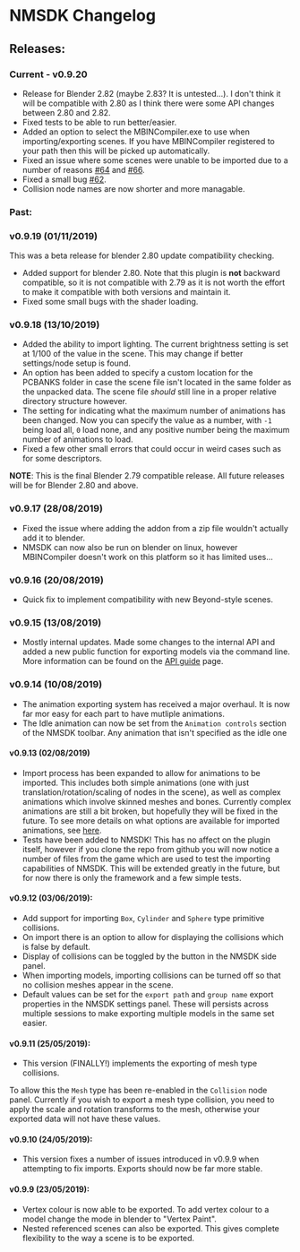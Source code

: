 # NMSDK Changelog

## Releases:

### Current - v0.9.20

 - Release for Blender 2.82 (maybe 2.83? It is untested...). I don't think it will be compatible with 2.80 as I think there were some API changes between 2.80 and 2.82.
 - Fixed tests to be able to run better/easier.
 - Added an option to select the MBINCompiler.exe to use when importing/exporting scenes. If you have MBINCompiler registered to your path then this will be picked up automatically.
 - Fixed an issue where some scenes were unable to be imported due to a number of reasons [#64](https://github.com/monkeyman192/NMSDK/issues/64) and [#66](https://github.com/monkeyman192/NMSDK/issues/66).
 - Fixed a small bug [#62](https://github.com/monkeyman192/NMSDK/issues/62).
 - Collision node names are now shorter and more managable.

### Past:

### v0.9.19 (01/11/2019)

This was a beta release for blender 2.80 update compatibility checking.
 - Added support for blender 2.80. Note that this plugin is **not** backward compatible, so it is not compatible with 2.79 as it is not worth the effort to make it compatible with both versions and maintain it.
 - Fixed some small bugs with the shader loading.

### v0.9.18  (13/10/2019)

 - Added the ability to import lighting. The current brightness setting is set at 1/100 of the value in the scene. This may change if better settings/node setup is found.
 - An option has been added to specify a custom location for the PCBANKS folder in case the scene file isn't located in the same folder as the unpacked data. The scene file *should* still line in a proper relative directory structure however.
 - The setting for indicating what the maximum number of animations has been changed. Now you can specify the value as a number, with `-1` being load all, `0` load none, and any positive number being the maximum number of animations to load.
 - Fixed a few other small errors that could occur in weird cases such as for some descriptors.

**NOTE**: This is the final Blender 2.79 compatible release. All future releases will be for Blender 2.80 and above.

### v0.9.17 (28/08/2019)

 - Fixed the issue where adding the addon from a zip file wouldn't actually add it to blender.
 - NMSDK can now also be run on blender on linux, however MBINCompiler doesn't work on this platform so it has limited uses...

### v0.9.16 (20/08/2019)

 - Quick fix to implement compatibility with new Beyond-style scenes.

### v0.9.15 (13/08/2019)

 - Mostly internal updates. Made some changes to the internal API and added a new public function for exporting models via the command line. More information can be found on the [API guide](api.md) page.

### v0.9.14 (10/08/2019)

 - The animation exporting system has received a major overhaul. It is now far mor easy for each part to have mutliple animations.
 - The Idle animation can now be set from the `Animation controls` section of the NMSDK toolbar. Any animation that isn't specified as the idle one 

#### v0.9.13 (02/08/2019)

 - Import process has been expanded to allow for animations to be imported. This includes both simple animations (one with just translation/rotation/scaling of nodes in the scene), as well as complex animations which involve skinned meshes and bones. Currently complex animations are still a bit broken, but hopefully they will be fixed in the future.
 To see more details on what options are available for imported animations, see [here](importing/importing.md#import_settings).
 - Tests have been added to NMSDK! This has no affect on the plugin itself, however if you clone the repo from github you will now notice a number of files from the game which are used to test the importing capabilities of NMSDK. This will be extended greatly in the future, but for now there is only the framework and a few simple tests.

#### v0.9.12 (03/06/2019):

- Add support for importing `Box`, `Cylinder` and `Sphere` type primitive collisions.
- On import there is an option to allow for displaying the collisions which is false by default.
- Display of collisions can be toggled by the button in the NMSDK side panel.
- When importing models, importing collisions can be turned off so that no collision meshes appear in the scene.
- Default values can be set for the `export path` and `group name` export properties in the NMSDK settings panel. These will persists across multiple sessions to make exporting multiple models in the same set easier.

#### v0.9.11 (25/05/2019):

- This version (FINALLY!) implements the exporting of mesh type collisions.

To allow this the `Mesh` type has been re-enabled in the `Collision` node panel.
Currently if you wish to export a mesh type collision, you need to apply the scale and rotation transforms to the mesh, otherwise your exported data will not have these values.

#### v0.9.10 (24/05/2019):

- This version fixes a number of issues introduced in v0.9.9 when attempting to fix imports. Exports should now be far more stable.

#### v0.9.9 (23/05/2019):

- Vertex colour is now able to be exported. To add vertex colour to a model change the mode in blender to "Vertex Paint".
- Nested referenced scenes can also be exported. This gives complete flexibility to the way a scene is to be exported.
